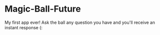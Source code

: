 # Magic-Ball-Future
My first app ever! Ask the ball any question you have and you'll receive an instant response (:
